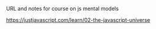 URL and notes for course on js mental models

https://justjavascript.com/learn/02-the-javascript-universe